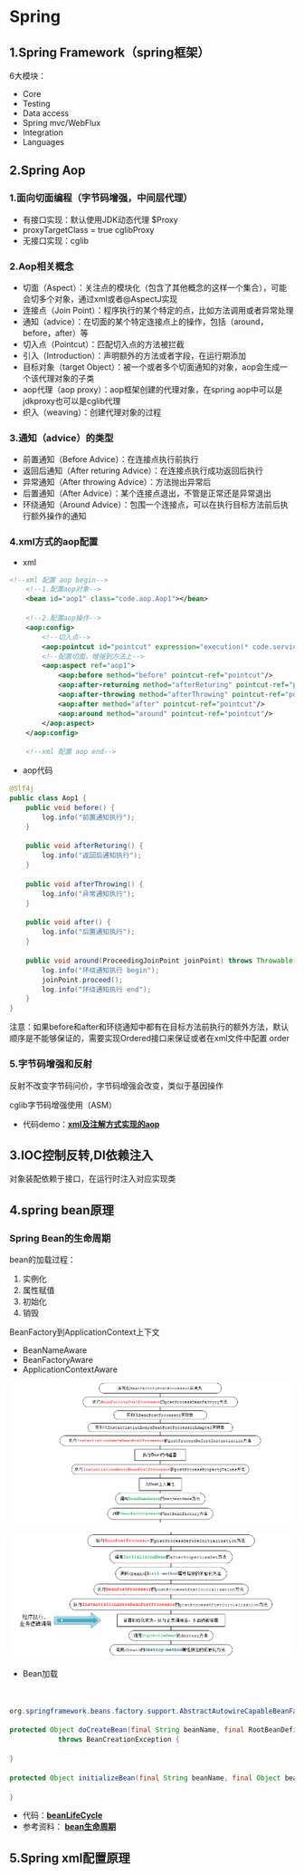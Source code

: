 # Spring

## 1.Spring Framework（spring框架）

6大模块：

- Core 
- Testing
- Data access
- Spring mvc/WebFlux
- Integration
- Languages

## 2.Spring Aop

### 1.面向切面编程（字节码增强，中间层代理）

- 有接口实现：默认使用JDK动态代理 $Proxy
- proxyTargetClass = true cglibProxy
- 无接口实现：cglib

### 2.Aop相关概念

- 切面（Aspect）：关注点的模块化（包含了其他概念的这样一个集合），可能会切多个对象，通过xml或者@AspectJ实现
- 连接点（Join Point）：程序执行的某个特定的点，比如方法调用或者异常处理
- 通知（advice）：在切面的某个特定连接点上的操作，包括（around，before，after）等
- 切入点（Pointcut）：匹配切入点的方法被拦截
- 引入（Introduction）：声明额外的方法或者字段，在运行期添加
- 目标对象（target Object）：被一个或者多个切面通知的对象，aop会生成一个该代理对象的子类
- aop代理（aop proxy）：aop框架创建的代理对象，在spring aop中可以是jdkproxy也可以是cglib代理
- 织入（weaving）：创建代理对象的过程

### 3.通知（advice）的类型

- 前置通知（Before Advice）：在连接点执行前执行
- 返回后通知（After returing Advice）：在连接点执行成功返回后执行
- 异常通知（After throwing Advice）：方法抛出异常后
- 后置通知（After Advice）：某个连接点退出，不管是正常还是异常退出
- 环绕通知（Around Advice）：包围一个连接点，可以在执行目标方法前后执行额外操作的通知

### 4.xml方式的aop配置

- xml

```xml
<!--xml 配置 aop begin-->
    <!--1.配置aop对象-->
    <bean id="aop1" class="code.aop.Aop1"></bean>

    <!--2.配置aop操作-->
    <aop:config>
        <!--切入点-->
        <aop:pointcut id="pointcut" expression="execution(* code.service.*.*(..))"/>
        <!--配置切面，增强到方法上-->
        <aop:aspect ref="aop1">
            <aop:before method="before" pointcut-ref="pointcut"/>
            <aop:after-returning method="afterReturing" pointcut-ref="pointcut"/>
            <aop:after-throwing method="afterThrowing" pointcut-ref="pointcut"/>
            <aop:after method="after" pointcut-ref="pointcut"/>
            <aop:around method="around" pointcut-ref="pointcut"/>
        </aop:aspect>
    </aop:config>

    <!--xml 配置 aop end-->
```

- aop代码

```java
@Slf4j
public class Aop1 {
    public void before() {
        log.info("前置通知执行");
    }

    public void afterReturing() {
        log.info("返回后通知执行");
    }

    public void afterThrowing() {
        log.info("异常通知执行");
    }

    public void after() {
        log.info("后置通知执行");
    }

    public void around(ProceedingJoinPoint joinPoint) throws Throwable {
        log.info("环绕通知执行 begin");
        joinPoint.proceed();
        log.info("环绕通知执行 end");
    }
}
```

注意：如果before和after和环绕通知中都有在目标方法前执行的额外方法，默认顺序是不能够保证的，需要实现Ordered接口来保证或者在xml文件中配置 order

### 5.字节码增强和反射

反射不改变字节码问价，字节码增强会改变，类似于基因操作

cglib字节码增强使用（ASM）

- 代码demo：**[xml及注解方式实现的aop](./aop)**

## 3.IOC控制反转,DI依赖注入

对象装配依赖于接口，在运行时注入对应实现类

## 4.spring bean原理

### Spring Bean的生命周期

bean的加载过程：

1. 实例化
2. 属性赋值
3. 初始化
4. 销毁

BeanFactory到ApplicationContext上下文

- BeanNameAware
- BeanFactoryAware
- ApplicationContextAware

![](./bean0.png)

![](./bean.png)

- Bean加载

```java


org.springframework.beans.factory.support.AbstractAutowireCapableBeanFactory
    
protected Object doCreateBean(final String beanName, final RootBeanDefinition mbd, final Object[] args)
			throws BeanCreationException {
    
}

protected Object initializeBean(final String beanName, final Object bean, RootBeanDefinition mbd) {
    
}
```

- 代码：**[beanLifeCycle](./beanLifeCycle)**
- 参考资料： **[bean生命周期]( https://www.cnblogs.com/zrtqsk/p/3735273.html )**

## 5.Spring xml配置原理



























